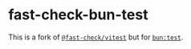 # fast-check-bun-test

This is a fork of [`@fast-check/vitest`](https://github.com/dubzzz/fast-check/tree/main/packages/vitest) but for [`bun:test`](https://bun.sh/docs/cli/test).